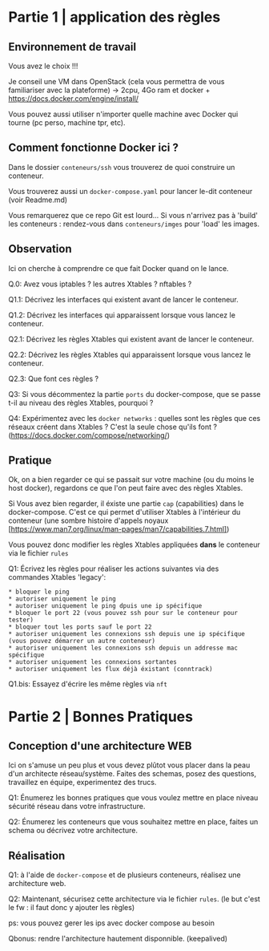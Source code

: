 # Partie 1 | application des règles

## Environnement de travail

Vous avez le choix !!!

Je conseil une VM dans OpenStack (cela vous permettra de vous familiariser avec la plateforme) -> 2cpu, 4Go ram et docker + https://docs.docker.com/engine/install/

Vous pouvez aussi utiliser n'importer quelle machine avec Docker qui tourne (pc perso, machine tpr, etc).

## Comment fonctionne Docker ici ?

Dans le dossier `conteneurs/ssh` vous trouverez de quoi construire un conteneur.

Vous trouverez aussi un `docker-compose.yaml` pour lancer le-dit conteneur (voir Readme.md)

Vous remarquerez que ce repo Git est lourd... Si vous n'arrivez pas à 'build' les conteneurs : rendez-vous dans `conteneurs/imges` pour 'load' les images.

## Observation

Ici on cherche à comprendre ce que fait Docker quand on le lance.

Q.0: Avez vous iptables ? les autres Xtables ? nftables ?

Q1.1: Décrivez les interfaces qui existent avant de lancer le conteneur.

Q1.2: Décrivez les interfaces qui apparaissent lorsque vous lancez le conteneur.

Q2.1: Décrivez les règles Xtables qui existent avant de lancer le conteneur.

Q2.2: Décrivez les règles Xtables qui apparaissent lorsque vous lancez le conteneur.

Q2.3: Que font ces règles ?

Q3: Si vous décommentez la partie `ports` du docker-compose, que se passe t-il au niveau des règles Xtables, pourquoi ?

Q4: Expérimentez avec les `docker networks` : quelles sont les règles que ces réseaux créent dans Xtables ? C'est la seule chose qu'ils font ? (https://docs.docker.com/compose/networking/)

## Pratique

Ok, on a bien regarder ce qui se passait sur votre machine (ou du moins le host docker), regardons ce que l'on peut faire avec des règles Xtables.

Si Vous avez bien regarder, il éxiste une partie `cap` (capabilities) dans le docker-compose. C'est ce qui permet d'utiliser Xtables à l'intérieur du conteneur (une sombre histoire d'appels noyaux [https://www.man7.org/linux/man-pages/man7/capabilities.7.html])

Vous pouvez donc modifier les règles Xtables appliquées **dans** le conteneur via le fichier `rules`

Q1: Écrivez les règles pour réaliser les actions suivantes via des commandes Xtables 'legacy':

    * bloquer le ping
    * autoriser uniquement le ping
    * autoriser uniquement le ping dpuis une ip spécifique
    * bloquer le port 22 (vous pouvez ssh pour sur le conteneur pour tester)
    * bloquer tout les ports sauf le port 22
    * autoriser uniquement les connexions ssh depuis une ip spécifique (vous pouvez démarrer un autre conteneur)
    * autoriser uniquement les connexions ssh depuis un addresse mac spécifique
    * autoriser uniquement les connexions sortantes
    * autoriser uniquement les flux déjà éxistant (conntrack)

Q1.bis: Essayez d'écrire les même règles via `nft`


# Partie 2 | Bonnes Pratiques

## Conception d'une architecture WEB

Ici on s'amuse un peu plus et vous devez plûtot vous placer dans la peau d'un architecte réseau/système. Faites des schemas, posez des questions, travaillez en équipe, experimentez des trucs.

Q1: Énumerez les bonnes pratiques que vous voulez mettre en place niveau sécurité réseau dans votre infrastructure.

Q2: Énumerez les conteneurs que vous souhaitez mettre en place, faites un schema ou décrivez votre architecture.

## Réalisation

Q1: à l'aide de `docker-compose` et de plusieurs conteneurs, réalisez une architecture web.

Q2: Maintenant, sécurisez cette architecture via le fichier `rules`. (le but c'est le fw : il faut donc y ajouter les règles)

ps: vous pouvez gerer les ips avec docker compose au besoin

Qbonus: rendre l'architecture hautement disponnible. (keepalived)
